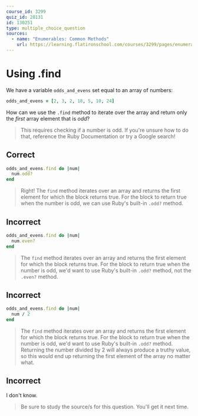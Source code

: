 ```yaml
---
course_id: 3299
quiz_id: 20131
id: 130251
type: multiple_choice_question
sources:
  - name: "Enumerables: Common Methods"
    url: https://learning.flatironschool.com/courses/3299/pages/enumerables-common-methods
---
```


# Using .find

We have a variable `odds_and_evens` set equal to an array of numbers:

```rb
odds_and_evens = [2, 3, 2, 18, 5, 10, 24]
```

How can we use the `.find` method to iterate over the array and return only the
_first_ array element that is _odd_?

> This requires checking if a number is odd. If you're unsure how to do that,
> reference the Ruby Documentation or try a Google search!

## Correct

```rb
odds_and_evens.find do |num|
  num.odd?
end
```

> Right! The `find` method iterates over an array and returns the first element
> for which the block returns true. For the block to return true when the number
> is odd, we can use Ruby's built-in `.odd?` method.

## Incorrect

```rb
odds_and_evens.find do |num|
  num.even?
end
```

> The `find` method iterates over an array and returns the first element for
> which the block returns true. For the block to return true when the number is
> odd, we'd want to use Ruby's built-in `.odd?` method, not the `.even?` method.

## Incorrect

```rb
odds_and_evens.find do |num|
  num / 2
end
```

> The `find` method iterates over an array and returns the first element for
> which the block returns true. For the block to return true when the number is
> odd, we'd want to use Ruby's built-in `.odd?` method. Returning the number
> divided by 2 will always produce a truthy value, so this would end up
> returning the first element of the array no matter what.

## Incorrect

I don't know.

> Be sure to study the source/s for this question. You'll get it next time.

